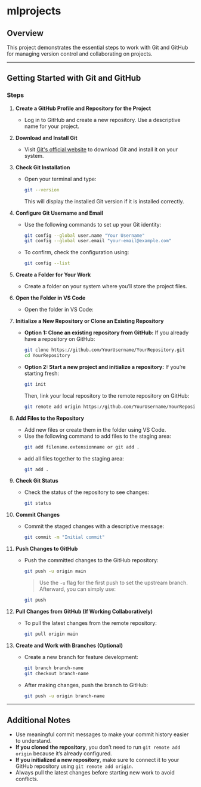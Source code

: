 # mlprojects

## Overview
This project demonstrates the essential steps to work with Git and GitHub for managing version control and collaborating on projects.

---

## Getting Started with Git and GitHub

### **Steps**

1. **Create a GitHub Profile and Repository for the Project**
   - Log in to GitHub and create a new repository. Use a descriptive name for your project.

2. **Download and Install Git**
   - Visit [Git's official website](https://git-scm.com/) to download Git and install it on your system.

3. **Check Git Installation**
   - Open your terminal and type:
     ```bash
     git --version
     ```
     This will display the installed Git version if it is installed correctly.

4. **Configure Git Username and Email**
   - Use the following commands to set up your Git identity:
     ```bash
     git config --global user.name "Your Username"
     git config --global user.email "your-email@example.com"
     ```
   - To confirm, check the configuration using:
     ```bash
     git config --list
     ```

5. **Create a Folder for Your Work**
   - Create a folder on your system where you’ll store the project files.

6. **Open the Folder in VS Code**
   - Open the folder in VS Code:

7. **Initialize a New Repository or Clone an Existing Repository**
   - **Option 1: Clone an existing repository from GitHub:**
     If you already have a repository on GitHub:
     ```bash
     git clone https://github.com/YourUsername/YourRepository.git
     cd YourRepository
     ```
   - **Option 2: Start a new project and initialize a repository:**
     If you’re starting fresh:
     ```bash
     git init
     ```
     Then, link your local repository to the remote repository on GitHub:
     ```bash
     git remote add origin https://github.com/YourUsername/YourRepository.git
     ```

8. **Add Files to the Repository**
   - Add new files or create them in the folder using VS Code.
   - Use the following command to add files to the staging area:
     ```bash
     git add filename.extensionname or git add .
     ```
   - add all files together to the staging area:
     ```bash
     git add .
     ```

9. **Check Git Status**
    - Check the status of the repository to see changes:
      ```bash
      git status
      ```

10. **Commit Changes**
    - Commit the staged changes with a descriptive message:
      ```bash
      git commit -m "Initial commit"
      ```

11. **Push Changes to GitHub**
    - Push the committed changes to the GitHub repository:
      ```bash
      git push -u origin main
      ```
      > Use the `-u` flag for the first push to set the upstream branch. Afterward, you can simply use:
      ```bash
      git push
      ```

12. **Pull Changes from GitHub (If Working Collaboratively)**
    - To pull the latest changes from the remote repository:
      ```bash
      git pull origin main
      ```

13. **Create and Work with Branches (Optional)**
    - Create a new branch for feature development:
      ```bash
      git branch branch-name
      git checkout branch-name
      ```
    - After making changes, push the branch to GitHub:
      ```bash
      git push -u origin branch-name
      ```

---

## Additional Notes

- Use meaningful commit messages to make your commit history easier to understand.
- **If you cloned the repository**, you don’t need to run `git remote add origin` because it’s already configured.
- **If you initialized a new repository**, make sure to connect it to your GitHub repository using `git remote add origin`.
- Always pull the latest changes before starting new work to avoid conflicts.